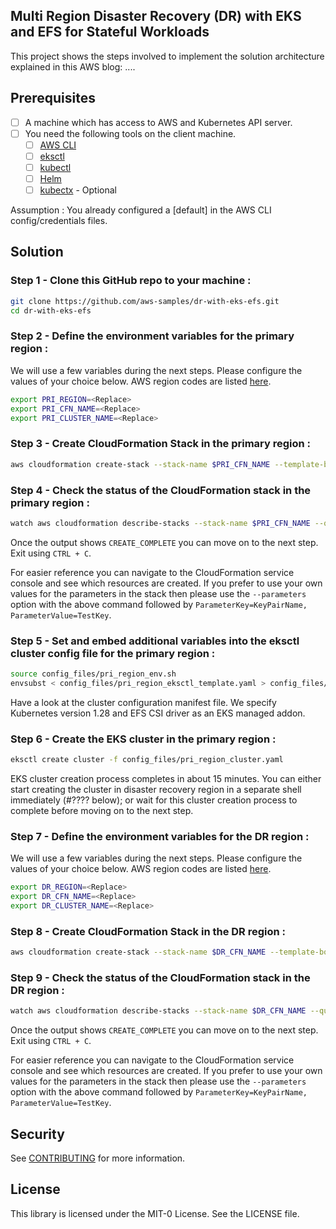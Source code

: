 ## Multi Region Disaster Recovery (DR) with EKS and EFS for Stateful Workloads

This project shows the steps involved to implement the solution architecture explained in this AWS blog: ....

## Prerequisites

- [ ] A machine which has access to AWS and Kubernetes API server.
- [ ] You need the following tools on the client machine.
	- [ ] [AWS CLI](https://docs.aws.amazon.com/cli/latest/userguide/cli-chap-install.html)
   	- [ ] [eksctl](https://eksctl.io/installation/)
  	- [ ] [kubectl](https://docs.aws.amazon.com/eks/latest/userguide/install-kubectl.html)
  	- [ ] [Helm](https://helm.sh/docs/intro/install/)
  	- [ ] [kubectx](https://github.com/ahmetb/kubectx) - Optional
     
Assumption : You already configured a [default] in the AWS CLI config/credentials files.

## Solution

### Step 1 - Clone this GitHub repo to your machine :

```bash
git clone https://github.com/aws-samples/dr-with-eks-efs.git
cd dr-with-eks-efs
```
### Step 2 - Define the environment variables for the primary region :

We will use a few variables during the next steps. Please configure the values of your choice below. AWS region codes are listed [here](https://docs.aws.amazon.com/AWSEC2/latest/UserGuide/using-regions-availability-zones.html#concepts-available-regions).

```bash
export PRI_REGION=<Replace>
export PRI_CFN_NAME=<Replace>
export PRI_CLUSTER_NAME=<Replace>
```

### Step 3 - Create CloudFormation Stack in the primary  region : 

```bash
aws cloudformation create-stack --stack-name $PRI_CFN_NAME --template-body file://config_files/pri_region_cfn.yaml --region $PRI_REGION
```

### Step 4 - Check the status of the CloudFormation stack in the primary region :

```bash
watch aws cloudformation describe-stacks --stack-name $PRI_CFN_NAME --query "Stacks[0].StackStatus" --output text --region $PRI_REGION
```

Once the output shows `CREATE_COMPLETE` you can move on to the next step. Exit using `CTRL + C`. 

For easier reference you can navigate to the CloudFormation service console and see which resources are created. If you prefer to use your own values for the parameters in the stack then please use the `--parameters` option with the above command followed by `ParameterKey=KeyPairName, ParameterValue=TestKey`.

### Step 5 - Set and embed additional variables into the eksctl cluster config file for the primary region :

```bash
source config_files/pri_region_env.sh
envsubst < config_files/pri_region_eksctl_template.yaml > config_files/pri_region_cluster.yaml
```

Have a look at the cluster configuration manifest file. We specify Kubernetes version 1.28 and EFS CSI driver as an EKS managed addon.

### Step 6 - Create the EKS cluster in the primary region : 

```bash
eksctl create cluster -f config_files/pri_region_cluster.yaml
```

EKS cluster creation process completes in about 15 minutes. You can either start creating the cluster in disaster recovery region in a separate shell immediately (#???? below); or wait for this cluster creation process to complete before moving on to the next step.

### Step 7 - Define the environment variables for the DR region :

We will use a few variables during the next steps. Please configure the values of your choice below. AWS region codes are listed [here](https://docs.aws.amazon.com/AWSEC2/latest/UserGuide/using-regions-availability-zones.html#concepts-available-regions).

```bash
export DR_REGION=<Replace>
export DR_CFN_NAME=<Replace>
export DR_CLUSTER_NAME=<Replace>
```

### Step 8 - Create CloudFormation Stack in the DR region : 

```bash
aws cloudformation create-stack --stack-name $DR_CFN_NAME --template-body file://config_files/pri_region_cfn.yaml --region $DR_REGION
```

### Step 9 - Check the status of the CloudFormation stack in the DR region :

```bash
watch aws cloudformation describe-stacks --stack-name $DR_CFN_NAME --query "Stacks[0].StackStatus" --output text --region $DR_REGION
```

Once the output shows `CREATE_COMPLETE` you can move on to the next step. Exit using `CTRL + C`. 

For easier reference you can navigate to the CloudFormation service console and see which resources are created. If you prefer to use your own values for the parameters in the stack then please use the `--parameters` option with the above command followed by `ParameterKey=KeyPairName, ParameterValue=TestKey`.

## Security

See [CONTRIBUTING](CONTRIBUTING.md#security-issue-notifications) for more information.

## License

This library is licensed under the MIT-0 License. See the LICENSE file.

